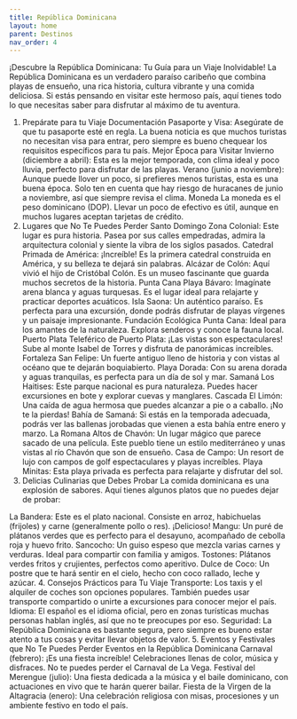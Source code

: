 ```yaml
---
title: República Dominicana
layout: home
parent: Destinos
nav_order: 4
---
```


¡Descubre la República Dominicana: Tu Guía para un Viaje Inolvidable!
La República Dominicana es un verdadero paraíso caribeño que combina playas de ensueño, una rica historia, cultura vibrante y una comida deliciosa. Si estás pensando en visitar este hermoso país, aquí tienes todo lo que necesitas saber para disfrutar al máximo de tu aventura.

1. Prepárate para tu Viaje
Documentación
Pasaporte y Visa: Asegúrate de que tu pasaporte esté en regla. La buena noticia es que muchos turistas no necesitan visa para entrar, pero siempre es bueno chequear los requisitos específicos para tu país.
Mejor Época para Visitar
Invierno (diciembre a abril): Esta es la mejor temporada, con clima ideal y poco lluvia, perfecto para disfrutar de las playas.
Verano (junio a noviembre): Aunque puede llover un poco, si prefieres menos turistas, esta es una buena época. Solo ten en cuenta que hay riesgo de huracanes de junio a noviembre, así que siempre revisa el clima.
Moneda
La moneda es el peso dominicano (DOP). Llevar un poco de efectivo es útil, aunque en muchos lugares aceptan tarjetas de crédito.
2. Lugares que No Te Puedes Perder
Santo Domingo
Zona Colonial: Este lugar es pura historia. Pasea por sus calles empedradas, admira la arquitectura colonial y siente la vibra de los siglos pasados.
Catedral Primada de América: ¡Increíble! Es la primera catedral construida en América, y su belleza te dejará sin palabras.
Alcázar de Colón: Aquí vivió el hijo de Cristóbal Colón. Es un museo fascinante que guarda muchos secretos de la historia.
Punta Cana
Playa Bávaro: Imagínate arena blanca y aguas turquesas. Es el lugar ideal para relajarte y practicar deportes acuáticos.
Isla Saona: Un auténtico paraíso. Es perfecta para una excursión, donde podrás disfrutar de playas vírgenes y un paisaje impresionante.
Fundación Ecológica Punta Cana: Ideal para los amantes de la naturaleza. Explora senderos y conoce la fauna local.
Puerto Plata
Teleférico de Puerto Plata: ¡Las vistas son espectaculares! Sube al monte Isabel de Torres y disfruta de panorámicas increíbles.
Fortaleza San Felipe: Un fuerte antiguo lleno de historia y con vistas al océano que te dejarán boquiabierto.
Playa Dorada: Con su arena dorada y aguas tranquilas, es perfecta para un día de sol y mar.
Samaná
Los Haitises: Este parque nacional es pura naturaleza. Puedes hacer excursiones en bote y explorar cuevas y manglares.
Cascada El Limón: Una caída de agua hermosa que puedes alcanzar a pie o a caballo. ¡No te la pierdas!
Bahía de Samaná: Si estás en la temporada adecuada, podrás ver las ballenas jorobadas que vienen a esta bahía entre enero y marzo.
La Romana
Altos de Chavón: Un lugar mágico que parece sacado de una película. Este pueblo tiene un estilo mediterráneo y unas vistas al río Chavón que son de ensueño.
Casa de Campo: Un resort de lujo con campos de golf espectaculares y playas increíbles.
Playa Minitas: Esta playa privada es perfecta para relajarte y disfrutar del sol.
3. Delicias Culinarias que Debes Probar
La comida dominicana es una explosión de sabores. Aquí tienes algunos platos que no puedes dejar de probar:

La Bandera: Este es el plato nacional. Consiste en arroz, habichuelas (frijoles) y carne (generalmente pollo o res). ¡Delicioso!
Mangu: Un puré de plátanos verdes que es perfecto para el desayuno, acompañado de cebolla roja y huevo frito.
Sancocho: Un guiso espeso que mezcla varias carnes y verduras. Ideal para compartir con familia y amigos.
Tostones: Plátanos verdes fritos y crujientes, perfectos como aperitivo.
Dulce de Coco: Un postre que te hará sentir en el cielo, hecho con coco rallado, leche y azúcar.
4. Consejos Prácticos para Tu Viaje
Transporte: Los taxis y el alquiler de coches son opciones populares. También puedes usar transporte compartido o unirte a excursiones para conocer mejor el país.
Idioma: El español es el idioma oficial, pero en zonas turísticas muchas personas hablan inglés, así que no te preocupes por eso.
Seguridad: La República Dominicana es bastante segura, pero siempre es bueno estar atento a tus cosas y evitar llevar objetos de valor.
5. Eventos y Festivales que No Te Puedes Perder
Eventos en la República Dominicana
Carnaval (febrero): ¡Es una fiesta increíble! Celebraciones llenas de color, música y disfraces. No te puedes perder el Carnaval de La Vega.
Festival del Merengue (julio): Una fiesta dedicada a la música y el baile dominicano, con actuaciones en vivo que te harán querer bailar.
Fiesta de la Virgen de la Altagracia (enero): Una celebración religiosa con misas, procesiones y un ambiente festivo en todo el país.
